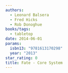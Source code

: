 ```yaml
---
authors:
  - Leonard Balsera
  - Fred Hicks
  - Rob Donoghue
books/tags:
  - tabletop
date: 2014-06-01
params:
  isbn13: "9781613170298"
  year: "2013"
star_rating: 0
title: Fate - Core System
---
```


<!--more-->
